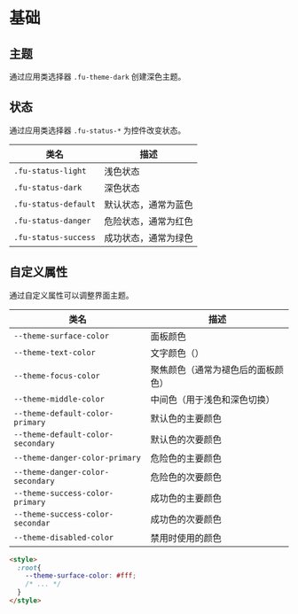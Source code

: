 # 基础

## 主题

通过应用类选择器 `.fu-theme-dark` 创建深色主题。

## 状态

通过应用类选择器 `.fu-status-*` 为控件改变状态。

| 类名                 | 描述                 |
|----------------------|----------------------|
| `.fu-status-light`   | 浅色状态             |
| `.fu-status-dark`    | 深色状态             |
| `.fu-status-default` | 默认状态，通常为蓝色 |
| `.fu-status-danger`  | 危险状态，通常为红色 |
| `.fu-status-success` | 成功状态，通常为绿色 |

## 自定义属性

通过自定义属性可以调整界面主题。

| 类名                              | 描述                               |
|-----------------------------------|------------------------------------|
| `--theme-surface-color`           | 面板颜色                           |
| `--theme-text-color`              | 文字颜色（）                       |
| `--theme-focus-color`             | 聚焦颜色（通常为褪色后的面板颜色） |
| `--theme-middle-color`            | 中间色（用于浅色和深色切换）       |
| `--theme-default-color-primary`   | 默认色的主要颜色                   |
| `--theme-default-color-secondary` | 默认色的次要颜色                   |
| `--theme-danger-color-primary`    | 危险色的主要颜色                   |
| `--theme-danger-color-secondary`  | 危险色的次要颜色                   |
| `--theme-success-color-primary`   | 成功色的主要颜色                   |
| `--theme-success-color-secondar`  | 成功色的次要颜色                   |
| `--theme-disabled-color`          | 禁用时使用的颜色                   |

```html
<style>
  :root{
    --theme-surface-color: #fff;
    /* ... */
  }
</style>
```